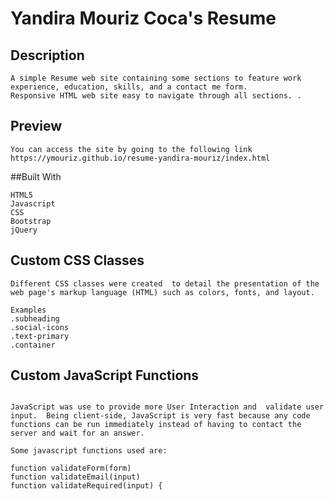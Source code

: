 # Yandira Mouriz Coca's Resume

## Description
```
A simple Resume web site containing some sections to feature work experience, education, skills, and a contact me form.
Responsive HTML web site easy to navigate through all sections. .

```
## Preview
 ```
You can access the site by going to the following link
https://ymouriz.github.io/resume-yandira-mouriz/index.html
 ```

##Built With
 ```
 HTML5
 Javascript
 CSS
 Bootstrap
 jQuery

 ```


## Custom CSS Classes
```
Different CSS classes were created  to detail the presentation of the web page's markup language (HTML) such as colors, fonts, and layout.

Examples
.subheading
.social-icons
.text-primary
.container

```



## Custom JavaScript Functions
```

JavaScript was use to provide more User Interaction and  validate user input.  Being client-side, JavaScript is very fast because any code functions can be run immediately instead of having to contact the server and wait for an answer.

Some javascript functions used are:

function validateForm(form)
function validateEmail(input)
function validateRequired(input) {

```
